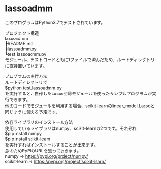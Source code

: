 # lassoadmm
このプログラムはPython3.7でテストされています。  
  
プロジェクト構造  
lassoadmm  
 ┣README.md  
 ┣lassoadmm.py  
 ┗test_lassoadmm.py  
モジュール、テストコードともに1ファイルで済んだため、ルートディレクトリに直接置いています。  
  
プログラムの実行方法  
ルートディレクトリで  
$python test_lassoadmm.py  
を実行すると、自作したLasso回帰モジュールを使ったサンプルプログラムが実行できます。  
他のコードでモジュールを利用する場合、scikit-learnのlinear_model.Lassoと同じように使える予定です。  
  
依存ライブラリのインストール方法  
使用しているライブラリはnumpy、scikit-learnの2つです。それぞれ  
$pip install numpy  
$pip install scikit-learn  
を実行すればインストールすることが出来ます。  
念のためPyPIのURLを張っておきます。  
numpy -> https://pypi.org/project/numpy/  
scikit-learn -> https://pypi.org/project/scikit-learn/  
